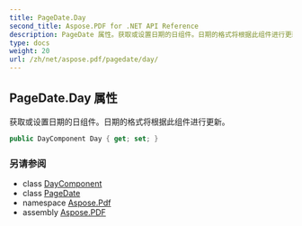 ```yaml
---
title: PageDate.Day
second_title: Aspose.PDF for .NET API Reference
description: PageDate 属性。获取或设置日期的日组件。日期的格式将根据此组件进行更新
type: docs
weight: 20
url: /zh/net/aspose.pdf/pagedate/day/
---
```

## PageDate.Day 属性

获取或设置日期的日组件。日期的格式将根据此组件进行更新。

```csharp
public DayComponent Day { get; set; }
```

### 另请参阅

* class [DayComponent](../../pagedate.daycomponent/)
* class [PageDate](../)
* namespace [Aspose.Pdf](../../../aspose.pdf/)
* assembly [Aspose.PDF](../../../)